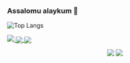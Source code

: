 ### Assalomu alaykum 👋
![Top Langs](https://github-readme-stats.vercel.app/api/top-langs/?username=shoyimobloqulov&layout=compact&bg_color=40,3F4A55,BFCAD6&title_color=fff&text_color=fff&show_icons=true)
<a href="https://github.com/ShoyimObloqulov">
    <p>
        <img src="https://github-profile-summary-cards.vercel.app/api/cards/profile-details?username=ShoyimObloqulov&theme=2077">
        <img align="center" src="https://github-profile-summary-cards.vercel.app/api/cards/stats?username=ShoyimObloqulov&theme=2077">
        <img align="center" src="https://github-profile-summary-cards.vercel.app/api/cards/productive-time?username=ShoyimObloqulov&theme=2077&utcOffset=5"><br>
    </p>
</a> 
 <p align="center">
     <img src="https://wakatime.com/badge/user/df968158-4183-4078-9a35-a87452ad2958.svg"/>
     <img src="https://hits.seeyoufarm.com/api/count/incr/badge.svg?url=https://github.com/ShoyimObloqulov&count_bg=%2379C83D&title_bg=%23555555&icon=&icon_color=%23E7E7E7&title=views&edge_flat=false"/>
 </p>


